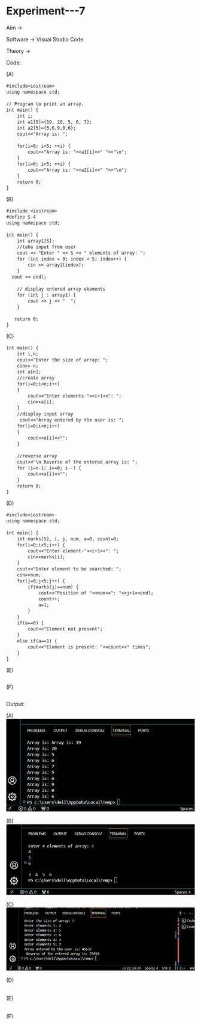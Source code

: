 # Experiment---7

Aim -> <br> 

Software -> Visual Studio Code <br> 

Theory -> <br> 

Code: <br> 

(A) <br> 
```
#include<iostream>
using namespace std; 

// Program to print an array. 
int main() {
    int i;
    int a1[5]={19, 20, 5, 6, 7};
    int a2[5]={5,6,9,0,6};
    cout<<"Array is: ";

    for(i=0; i<5; ++i) {
        cout<<"Array is: "<<a1[i]<<" "<<"\n";
    }
    for(i=0; i<5; ++i) {
        cout<<"Array is: "<<a2[i]<<" "<<"\n";
    }
    return 0;
}
```
(B) <br> 
```
#include <iostream>
#define S 4
using namespace std;

int main() {
    int array1[S];
    //take input from user
    cout << "Enter " << S << " elements of array: ";
    for (int index = 0; index < S; index++) {
        cin >> array1[index];
    }
  cout << endl;

    // display entered array ekements
    for (int j : array1) {
        cout << j << "  ";
    }

   return 0;
}

```
(C) <br>
```
int main() {
    int i,n;
    cout<<"Enter the size of array: ";
    cin>> n;
    int a[n]; 
    //create array
    for(i=0;i<n;i++)
    {
        cout<<"Enter elements "<<i+1<<": ";
        cin>>a[i];
    }
    //display input array
     cout<<"Array entered by the user is: ";
    for(i=0;i<n;i++)
    {
        cout<<a[i]<<"";
    }

    //reverse array
    cout<<"\n Reverse of the entered array is: "; 
    for (i=n-1; i>=0; i--) {
        cout<<a[i]<<"";
    }
    return 0; 
}
```
(D) <br> 
```
#include<iostream>
using namespace std;

int main() {
    int marks[5], i, j, num, a=0, count=0;
    for(i=0;i<5;i++) {
        cout<<"Enter element-"<<i+1<<": ";
        cin>>marks[i];
    }
    cout<<"Enter element to be searched: ";
    cin>>num;
    for(j=0;j<5;j++) {
        if(marks[j]==num) {
            cout<<"Position of "<<num<<": "<<j+1<<endl;
            count++;
            a=1;
        }
    }
    if(a==0) {
        cout<<"Element not present";
    }
    else if(a==1) {
        cout<<"Element is present: "<<count<<" times";
    }
}

```
(E)<br>
```
```
(F)<br>
```

```

Output: <br> 

(A) <br> 
![](https://github.com/Shloka-Patel/Experiment---7/blob/main/Output_7A.png) <br> 

(B) <br> 
![](https://github.com/Shloka-Patel/Experiment---7/blob/main/Output_7B.png) <br> 

(C) <br> 
![](https://github.com/Shloka-Patel/Experiment---7/blob/main/Output_7C.png) <br> 

(D) <br> 
![]() <br> 

(E) <br> 
![]() <br> 

(F) <br> 
![]() <br> 

